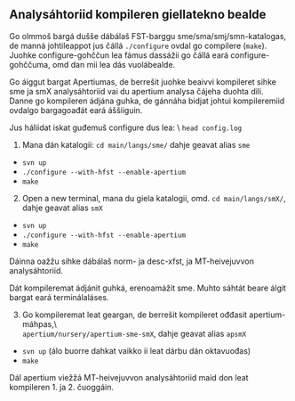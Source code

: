 

## Analysáhtoriid kompileren giellatekno bealde




Go olmmoš bargá dušše dábálaš FST-barggu sme/sma/smj/smn-katalogas, de manná johtileappot jus čállá `./configure` ovdal go compilere (`make`).
Juohke configure-gohččun lea fámus dassážii go čállá eará configure-gohččuma, omd dan mii lea dás vuolábealde.


Go áiggut bargat Apertiumas, de berrešit juohke beaivvi kompileret sihke sme ja smX analysáhtoriid vai
du apertium analysa čájeha duohta dili. Danne go kompileren ádjána
guhka, de gánnáha bidjat johtui kompileremiid ovdalgo bargagoađát eará
áššiiguin.


Jus háliidat iskat guđemuš configure dus lea: \\
`head config.log`




1. Mana dán katalogii: `cd main/langs/sme/` dahje geavat alias `sme`
* `svn up`
* `./configure --with-hfst --enable-apertium`
* `make`


2. Open a new terminal, mana du giela katalogii, omd. `cd main/langs/smX/`, dahje geavat alias `smX`
* `svn up`
* `./configure --with-hfst --enable-apertium`
* `make`


Dáinna oažžu sihke dábálaš norm- ja desc-xfst, ja MT-heivejuvvon analysáhtoriid.


Dát kompileremat ádjánit guhká, erenoamážit sme. Muhto sáhtát beare álgit bargat eará terminálaláses.




3. Go kompileremat leat geargan, de berrešit kompileret ođđasit apertium-máhpas,\\  
`apertium/nursery/apertium-sme-smX`, dahje geavat alias `apsmX` 
* `svn up` (álo buorre dahkat vaikko ii leat dárbu dán oktavuođas)
* `make`


Dál apertium viežžá MT-heivejuvvon analysáhtoriid maid don leat kompileren 1. ja 2. čuoggáin.


